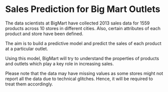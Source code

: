 # Sales Prediction for Big Mart Outlets

The data scientists at BigMart have collected 2013 sales data for 1559 products across 10 stores in different cities. Also, certain attributes of each product and store have been defined.

The aim is to build a predictive model and predict the sales of each product at a particular outlet.

Using this model, BigMart will try to understand the properties of products and outlets which play a key role in increasing sales.

Please note that the data may have missing values as some stores might not report all the data due to technical glitches. 
Hence, it will be required to treat them accordingly. 
